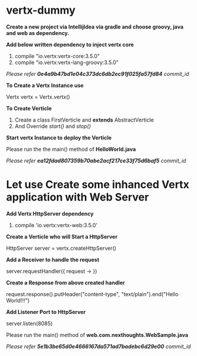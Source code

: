 # vertx-dummy
**Create a new project via IntellijIdea via gradle and choose groovy, java and web as dependency.**

**Add below written dependency to inject vertx core**
1. compile "io.vertx:vertx-core:3.5.0"
2. compile "io.vertx:vertx-lang-groovy:3.5.0"

*Please refer **0e4a9b47bd1e04c373dc6db2ec91f025fa57fd84** commit_id*

**To Create a Vertx Instance use**

Vertx vertx = Vertx.vertx()

**To Create Verticle**
1. Create a class FirstVerticle and **extends** AbstractVerticle
2. And Override *start()* and *stop()*

**Start vertx Instance to deploy the Verticle**

Please run the the main() method of **HelloWorld.java**

*Please refer **ea12fdad807359b70abe2acf217ce33f75d6baf5** commit_id*

# Let use Create some inhanced Vertx application with Web Server

**Add Vertx HttpServer dependency**
1. compile 'io.vertx:vertx-web:3.5.0'

**Create a Verticle who will Start a HttpServer**

HttpServer server = vertx.createHttpServer()

**Add a Receiver to handle the request**

server.requestHandler({ request -> })

**Create a Response from above created handler**

request.response().putHeader("content-type", "text/plain").end("Hello World!!!")

**Add Listener Port to HttpServer**

server.listen(8085)

Please run the main() method of **web.com.nexthoughts.WebSample.java**

*Please refer **5e1b3be65d0e4666167da571ad7badebc6d29e00** commit_id*
